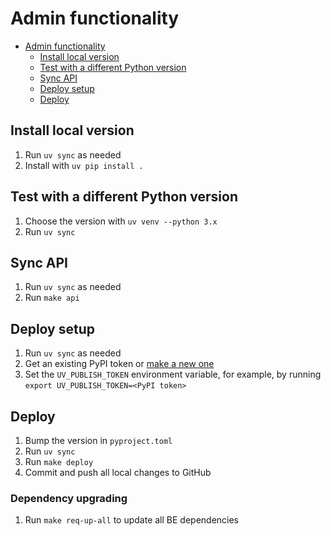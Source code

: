 # Admin functionality

- [Admin functionality](#admin-functionality)
  - [Install local version](#install-local-version)
  - [Test with a different Python version](#test-with-a-different-python-version)
  - [Sync API](#sync-api)
  - [Deploy setup](#deploy-setup)
  - [Deploy](#deploy)

## Install local version

1. Run `uv sync` as needed
2. Install with `uv pip install .`

## Test with a different Python version

1. Choose the version with `uv venv --python 3.x`
2. Run `uv sync`

## Sync API

1. Run `uv sync` as needed
2. Run `make api`

## Deploy setup

1. Run `uv sync` as needed
2. Get an existing PyPI token or [make a new one](https://pypi.org/manage/account/token/)
3. Set the `UV_PUBLISH_TOKEN` environment variable, for example, by running `export UV_PUBLISH_TOKEN=<PyPI token>`

## Deploy

1. Bump the version in `pyproject.toml`
2. Run `uv sync`
3. Run `make deploy`
4. Commit and push all local changes to GitHub

### Dependency upgrading

1. Run `make req-up-all` to update all BE dependencies

